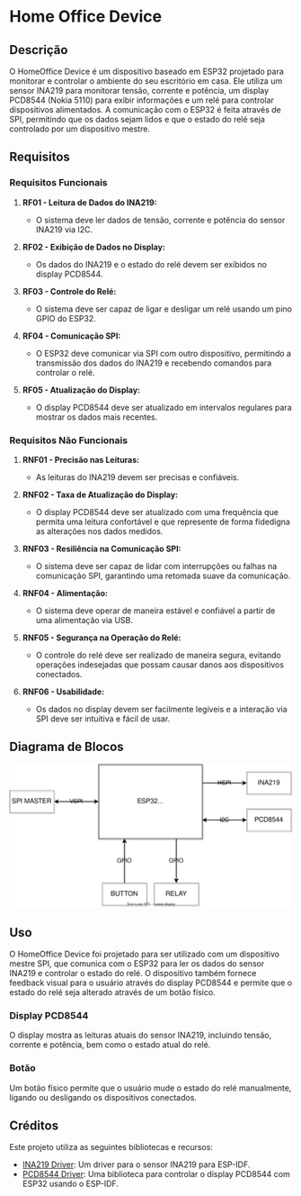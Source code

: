 # Home Office Device

## Descrição
O HomeOffice Device é um dispositivo baseado em ESP32 projetado para monitorar e controlar o ambiente do seu escritório em casa. Ele utiliza um sensor INA219 para monitorar tensão, corrente e potência, um display PCD8544 (Nokia 5110) para exibir informações e um relé para controlar dispositivos alimentados. A comunicação com o ESP32 é feita através de SPI, permitindo que os dados sejam lidos e que o estado do relé seja controlado por um dispositivo mestre.

## Requisitos

### Requisitos Funcionais
1. **RF01 - Leitura de Dados do INA219:**
   - O sistema deve ler dados de tensão, corrente e potência do sensor INA219 via I2C.
   
2. **RF02 - Exibição de Dados no Display:**
   - Os dados do INA219 e o estado do relé devem ser exibidos no display PCD8544.

3. **RF03 - Controle do Relé:**
   - O sistema deve ser capaz de ligar e desligar um relé usando um pino GPIO do ESP32.

4. **RF04 - Comunicação SPI:**
   - O ESP32 deve comunicar via SPI com outro dispositivo, permitindo a transmissão dos dados do INA219 e recebendo comandos para controlar o relé.

5. **RF05 - Atualização do Display:**
   - O display PCD8544 deve ser atualizado em intervalos regulares para mostrar os dados mais recentes.

### Requisitos Não Funcionais
1. **RNF01 - Precisão nas Leituras:**
   - As leituras do INA219 devem ser precisas e confiáveis.

2. **RNF02 - Taxa de Atualização do Display:**
   - O display PCD8544 deve ser atualizado com uma frequência que permita uma leitura confortável e que represente de forma fidedigna as alterações nos dados medidos.

3. **RNF03 - Resiliência na Comunicação SPI:**
   - O sistema deve ser capaz de lidar com interrupções ou falhas na comunicação SPI, garantindo uma retomada suave da comunicação.

4. **RNF04 - Alimentação:**
   - O sistema deve operar de maneira estável e confiável a partir de uma alimentação via USB.

5. **RNF05 - Segurança na Operação do Relé:**
   - O controle do relé deve ser realizado de maneira segura, evitando operações indesejadas que possam causar danos aos dispositivos conectados.

6. **RNF06 - Usabilidade:**
   - Os dados no display devem ser facilmente legíveis e a interação via SPI deve ser intuitiva e fácil de usar.

## Diagrama de Blocos
![Alt](HomeOfficeDevice.drawio.svg)

## Uso
O HomeOffice Device foi projetado para ser utilizado com um dispositivo mestre SPI, que comunica com o ESP32 para ler os dados do sensor INA219 e controlar o estado do relé. O dispositivo também fornece feedback visual para o usuário através do display PCD8544 e permite que o estado do relé seja alterado através de um botão físico.

### Display PCD8544
O display mostra as leituras atuais do sensor INA219, incluindo tensão, corrente e potência, bem como o estado atual do relé.

### Botão
Um botão físico permite que o usuário mude o estado do relé manualmente, ligando ou desligando os dispositivos conectados.

## Créditos
Este projeto utiliza as seguintes bibliotecas e recursos:
- [INA219 Driver](https://github.com/UncleRus/esp-idf-lib/tree/master/components/ina219): Um driver para o sensor INA219 para ESP-IDF.
- [PCD8544 Driver](https://github.com/yanbe/esp32-pcd8544): Uma biblioteca para controlar o display PCD8544 com ESP32 usando o ESP-IDF.
